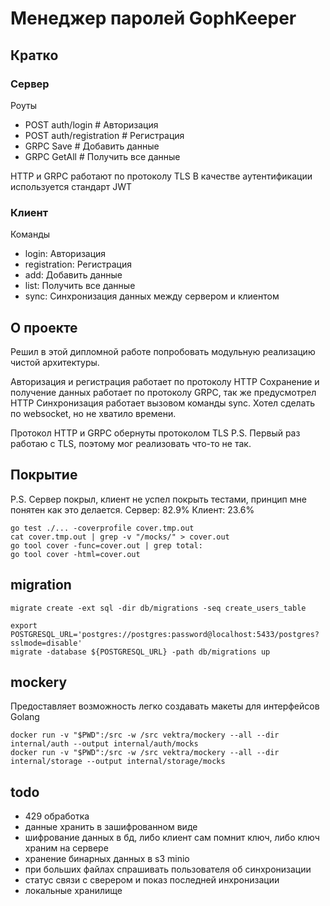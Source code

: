 # Менеджер паролей GophKeeper

## Кратко

### Сервер

Роуты

- POST auth/login # Авторизация
- POST auth/registration # Регистрация
- GRPC Save # Добавить данные
- GRPC GetAll # Получить все данные

HTTP и GRPC работают по протоколу TLS
В качестве аутентификации используется стандарт JWT

### Клиент

Команды

- login: Авторизация
- registration: Регистрация
- add: Добавить данные
- list: Получить все данные
- sync: Синхронизация данных между сервером и клиентом

## О проекте

Решил в этой дипломной работе попробовать модульную реализацию чистой архитектуры.

Авторизация и регистрация работает по протоколу HTTP
Сохранение и получение данных работает по протоколу GRPC, так же предусмотрел HTTP
Синхронизация работает вызовом команды sync. Хотел сделать по websocket, но не хватило времени.

Протокол HTTP и GRPC обернуты протоколом TLS
P.S. Первый раз работаю с TLS, поэтому мог реализовать что-то не так.

## Покрытие

P.S. Сервер покрыл, клиент не успел покрыть тестами, принцип мне понятен как это делается.
Сервер: 82.9%
Клиент: 23.6%

```shell
go test ./... -coverprofile cover.tmp.out
cat cover.tmp.out | grep -v "/mocks/" > cover.out
go tool cover -func=cover.out | grep total:
go tool cover -html=cover.out
```

## migration

```shell
migrate create -ext sql -dir db/migrations -seq create_users_table

export POSTGRESQL_URL='postgres://postgres:password@localhost:5433/postgres?sslmode=disable'
migrate -database ${POSTGRESQL_URL} -path db/migrations up
```

## mockery

Предоставляет возможность легко создавать макеты для интерфейсов Golang

```shell
docker run -v "$PWD":/src -w /src vektra/mockery --all --dir internal/auth --output internal/auth/mocks
docker run -v "$PWD":/src -w /src vektra/mockery --all --dir internal/storage --output internal/storage/mocks
```

## todo

- 429 обработка
- данные хранить в зашифрованном виде
- шифрование данных в бд, либо клиент сам помнит ключ, либо ключ храним на сервере
- хранение бинарных данных в s3 minio
- при больших файлах спрашивать пользователя об синхронизации
- статус связи с сверером и показ последней инхронизации
- локальные хранилище
